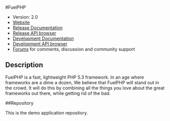 #FuelPHP

* Version: 2.0
* [Website](http://fuelphp.com/)
* [Release Documentation](http://docs.fuelphp.com)
* [Release API browser](http://api.fuelphp.com)
* [Development Documentation](http://dev-docs.fuelphp.com)
* [Development API browser](http://dev-api.fuelphp.com)
* [Forums](http://fuelphp.com/forums) for comments, discussion and community support

## Description

FuelPHP is a fast, lightweight PHP 5.3 framework. In an age where frameworks are a dime a dozen, We believe that FuelPHP will stand out in the crowd.  It will do this by combining all the things you love about the great frameworks out there, while getting rid of the bad.

##Repository

This is the demo application repository.
